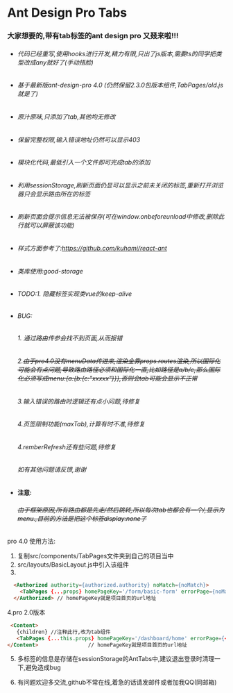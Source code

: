 # Ant Design Pro Tabs 

### 大家想要的,带有tab标签的ant design pro 又叕来啦!!!

- ###### 代码已经重写,使用hooks进行开发,精力有限,只出了js版本,需要ts的同学把类型改成any就好了(手动捂脸)

- ###### 基于最新版ant-design-pro 4.0 (仍然保留2.3.0包版本组件,TabPages/old.js就是了)

- ###### 原汁原味,只添加了tab,其他均无修改

- ###### 保留完整权限,输入错误地址仍然可以显示403

- ###### 模块化代码,最低引入一个文件即可完成tab的添加

- ###### 利用sessionStorage,刷新页面仍显可以显示之前未关闭的标签,重新打开浏览器只会显示路由所在的标签

- ###### 刷新页面会提示信息无法被保存(可在window.onbeforeunload中修改,删除此行就可以屏蔽该功能)

- ###### 样式方面参考了:https://github.com/kuhami/react-ant

- ###### 类库使用:good-storage

- ###### TODO:1. 隐藏标签实现类vue的keep-alive

- ###### BUG:
  ######          1. 通过路由传参会找不到页面,从而报错

  ######          2.~~由于pro4.0没有menuData传进来,渲染全靠props.routes渲染,所以国际化可能会有点问题,导致路由路径必须和国际化一直,比如路径是a/b/c,那么国际化必须写成menu:{a:{b:{c:"xxxxx"}}},否则会tab可能会显示不正常~~

  ######          3.输入错误的路由时逻辑还有点小问题,待修复

  ######          4.页签限制功能(maxTab),计算有时不准,待修复

  ######          4.remberRefresh还有些问题,待修复

  ######          如有其他问题请反馈,谢谢

- ####  注意:
  ######          ~~由于框架原因,所有路由都是先走/然后跳转,所以每次tab也都会有一个/,显示为menu.,目前的方法是把这个标签display:none了~~
  

pro 4.0 使用方法: 

1. 复制src/components/TabPages文件夹到自己的项目当中
2. src/layouts/BasicLayout.js中引入该组件
3.  

  ```html
    <Authorized authority={authorized.authority} noMatch={noMatch}>
      <TabPages {...props} homePageKey='/form/basic-form' errorPage={noMatch} maxTab="5" remberRefresh homePage="/dashboard/analysis"/> // maxTab="5"作用:标签开多了可能导致浏览器崩溃,设置一个最大数量,超出会提示  remberRefresh:刷新页面也能记住之前打开的标签
    </Authorized> // homePageKey就是项目首页的url地址
  ```

4.pro 2.0版本

  ```html
   <Content>
     {children} //注释此行,改为tab组件
     <TabPages {...this.props} homePageKey='/dashboard/home' errorPage={<NoAuth />} />
  </Content>				// homePageKey就是项目首页的url地址

  ```

5. 多标签的信息是存储在sessionStorage的AntTabs中,建议退出登录时清理一下,避免造成bug

6. 有问题欢迎多交流,github不常在线,着急的话请发邮件或者加我QQ(同邮箱)